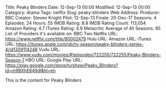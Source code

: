 Title: Peaky Blinders
Date: 12-Sep-13 00:00
Modified: 12-Sep-13 00:00
Category: drama
Tags: netflix
Slug: peaky-blinders
Web Address: 
Producer: BBC
Creator:  Steven Knight
Pilot: 12-Sep-13
Finale: 20-Dec-17
Seasons: 4
Episodes: 24
Hours: 55
IMDB Rating: 8.8
IMDB Rating Count: 113,054
Amazon Rating: 4.7
iTunes Rating: 4.9
Metacritic Average of All Seasons: 85
List of Providers it's available on: BBC Two
Netflix URL: https://www.netflix.com/title/80002479
Hulu URL: 
Amazon URL: 
iTunes URL: https://itunes.apple.com/gb/tv-season/peaky-blinders-series-4/id1309114248
Vudu URL: https://www.vudu.com/movies/#!episodes/722255/722255/Peaky-Blinders-Season-1
HBO URL: 
Google Play URL: https://play.google.com/store/tv/show/Peaky_Blinders?id=m9BXhE649dI&hl=en



This is the content for Peaky Blinders
